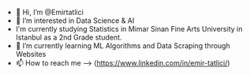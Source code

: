 - 👋 Hi, I’m @Emirtatlici
- 👀 I’m interested in Data Science & AI
- I'm currently studying Statistics in Mimar Sinan Fine Arts University in Istanbul as a  2nd Grade student.
- 🌱 I’m currently learning ML Algorithms and Data Scraping through Websites
- 📫 How to reach me --> (https://www.linkedin.com/in/emir-tatlici/)

<!---
Emirtatlici/Emirtatlici is a ✨ special ✨ repository because its `README.md` (this file) appears on your GitHub profile.
You can click the Preview link to take a look at your changes.
--->

